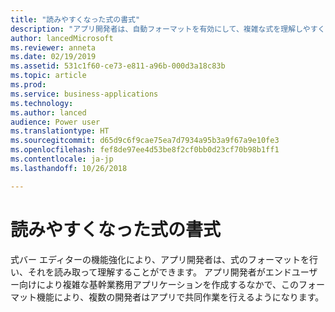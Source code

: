 ```yaml
---
title: "読みやすくなった式の書式"
description: "アプリ開発者は、自動フォーマットを有効にして、複雑な式を理解しやすくできます"
author: lancedMicrosoft
ms.reviewer: anneta
ms.date: 02/19/2019
ms.assetid: 531c1f60-ce73-e811-a96b-000d3a18c83b
ms.topic: article
ms.prod: 
ms.service: business-applications
ms.technology: 
ms.author: lanced
audience: Power user
ms.translationtype: HT
ms.sourcegitcommit: d65d9c6f9cae75ea7d7934a95b3a9f67a9e10fe3
ms.openlocfilehash: fef8de97ee4d53be8f2cf0bb0d23cf70b98b1ff1
ms.contentlocale: ja-jp
ms.lasthandoff: 10/26/2018

---
```

# <a name="formula-formatting-easier-to-read"></a>読みやすくなった式の書式




式バー エディターの機能強化により、アプリ開発者は、式のフォーマットを行い、それを読み取って理解することができます。 アプリ開発者がエンドユーザー向けにより複雑な基幹業務用アプリケーションを作成するなかで、このフォーマット機能により、複数の開発者はアプリで共同作業を行えるようになります。

